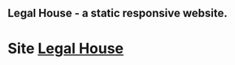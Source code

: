 ## Legal House - a static responsive website.

# Site [Legal House](https://the-legal-house.netlify.app/)
